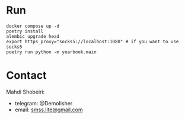# Run
```shell
docker compose up -d
poetry install
alembic upgrade head
export https_proxy="socks5://localhost:1080" # if you want to use socks5
poetry run python -m yearbook.main
```
# Contact
Mahdi Shobeiri:
  - telegram: @DemoIisher
  - email: smss.lite@gmail.com

